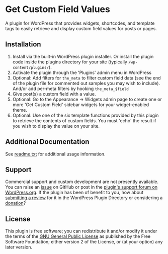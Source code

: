 # Get Custom Field Values

A plugin for WordPress that provides widgets, shortcodes, and template tags to easily retrieve and display custom field values for posts or pages.


## Installation

1. Install via the built-in WordPress plugin installer. Or install the plugin code inside the plugins directory for your site (typically `/wp-content/plugins/`).
2. Activate the plugin through the 'Plugins' admin menu in WordPress
3. Optional: Add filters for `the_meta` to filter custom field data (see the end of the plugin file for commented out samples you may wish to include). And/or add per-meta filters by hooking `the_meta_$field`
4. Give post(s) a custom field with a value.
5. Optional: Go to the Appearance -> Widgets admin page to create one or more 'Get Custom Field' sidebar widgets for your widget-enabled theme.
6. Optional: Use one of the six template functions provided by this plugin to retrieve the contents of custom fields. You must 'echo' the result if you wish to display the value on your site.


## Additional Documentation

See [readme.txt](https://github.com/coffee2code/get-custom-field-values/blob/master/readme.txt) for additional usage information.


## Support

Commercial support and custom development are not presently available. You can raise an [issue](https://github.com/coffee2code/get-custom-field-values/issues) on GitHub or post in the [plugin's support forum on WordPress.org](https://wordpress.org/support/plugin/get-custom-field-values/). If the plugin has been of benefit to you, how about [submitting a review](https://wordpress.org/support/plugin/get-custom-field-values/reviews/) for it in the WordPress Plugin Directory or considering a [donation](https://www.paypal.com/cgi-bin/webscr?cmd=_s-xclick&hosted_button_id=6ARCFJ9TX3522)?


## License

This plugin is free software; you can redistribute it and/or modify it under the terms of the [GNU General Public License](https://www.gnu.org/licenses/gpl-2.0.html) as published by the Free Software Foundation; either version 2 of the License, or (at your option) any later version.
